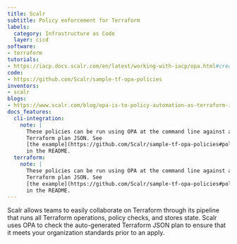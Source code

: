 ```yaml
---
title: Scalr
subtitle: Policy enforcement for Terraform
labels:
  category: Infrastructure as Code
  layer: cicd
software:
- terraform
tutorials:
- https://iacp.docs.scalr.com/en/latest/working-with-iacp/opa.html#creating-the-opa-policy
code:
- https://github.com/Scalr/sample-tf-opa-policies
inventors:
- scalr
blogs:
- https://www.scalr.com/blog/opa-is-to-policy-automation-as-terraform-is-to-iac/
docs_features:
  cli-integration:
    note: |
      These policies can be run using OPA at the command line against a
      Terraform plan JSON. See
      [the example](https://github.com/Scalr/sample-tf-opa-policies#policy-evaluation)
      in the README.
  terraform:
    note: |
      These policies can be run using OPA at the command line against a
      Terraform plan JSON. See
      [the example](https://github.com/Scalr/sample-tf-opa-policies#policy-evaluation)
      in the README.
---
```

Scalr allows teams to easily collaborate on Terraform through its pipeline that runs all Terraform operations, policy checks, and stores state. Scalr uses OPA to check the auto-generated Terraform JSON plan to ensure that it meets your organization standards prior to an apply.
